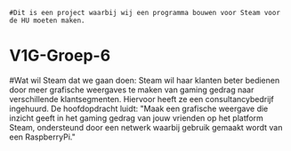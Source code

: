    #Dit is een project waarbij wij een programma bouwen voor Steam voor de HU moeten maken.
# V1G-Groep-6



#Wat wil Steam dat we gaan doen:
Steam wil haar klanten beter bedienen door meer grafische weergaves te maken van gaming gedrag naar verschillende klantsegmenten. Hiervoor heeft ze een consultancybedrijf ingehuurd. De hoofdopdracht luidt: "Maak een grafische weergave die inzicht geeft in het gaming gedrag van jouw vrienden op het platform Steam, ondersteund door een netwerk waarbij gebruik gemaakt wordt van een RaspberryPi."
